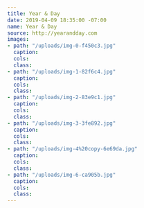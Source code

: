 ```yaml
---
title: Year & Day
date: 2019-04-09 18:35:00 -07:00
name: Year & Day
source: http://yearandday.com
images:
- path: "/uploads/img-0-f450c3.jpg"
  caption: 
  cols: 
  class: 
- path: "/uploads/img-1-82f6c4.jpg"
  caption: 
  cols: 
  class: 
- path: "/uploads/img-2-83e9c1.jpg"
  caption: 
  cols: 
  class: 
- path: "/uploads/img-3-3fe892.jpg"
  caption: 
  cols: 
  class: 
- path: "/uploads/img-4%20copy-6e69da.jpg"
  caption: 
  cols: 
  class: 
- path: "/uploads/img-6-ca905b.jpg"
  caption: 
  cols: 
  class: 
---
```


